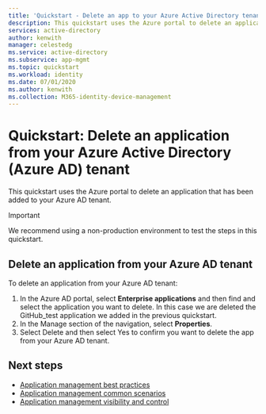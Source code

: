 ```yaml
---
title: 'Quickstart - Delete an app to your Azure Active Directory tenant'
description: This quickstart uses the Azure portal to delete an application from your Azure Active Directory (Azure AD) tenant.
services: active-directory
author: kenwith
manager: celestedg
ms.service: active-directory
ms.subservice: app-mgmt
ms.topic: quickstart
ms.workload: identity
ms.date: 07/01/2020
ms.author: kenwith
ms.collection: M365-identity-device-management
---
```


# Quickstart: Delete an application from your Azure Active Directory (Azure AD) tenant

This quickstart uses the Azure portal to delete an application that has been added to your Azure AD tenant.

>[!IMPORTANT]
>We recommend using a non-production environment to test the steps in this quickstart.

## Delete an application from your Azure AD tenant

To delete an application from your Azure AD tenant:

1. In the Azure AD portal, select **Enterprise applications** and then find and select the application you want to delete. In this case we are deleted the GitHub_test application we added in the previous quickstart.
1. In the Manage section of the navigation, select **Properties**.
1. Select Delete and then select Yes to confirm you want to delete the app from your Azure AD tenant.


## Next steps

- [Application management best practices](application-management-fundamentals.md)
- [Application management common scenarios](common-scenarios.md)
- [Application management visibility and control](cloud-app-security.md)